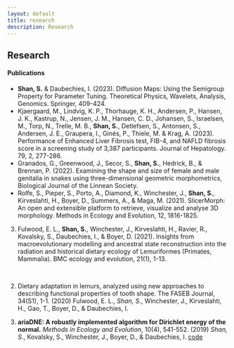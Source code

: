 ```yaml
---
layout: default
title: research
description: Research
---
```

## Research

#### Publications

* **Shan, S.** & Daubechies, I. (2023). Diffusion Maps: Using the Semigroup Property for Parameter Tuning. Theoretical Physics, Wavelets, Analysis, Genomics. Springer, 409-424.
* Kjaergaard, M., Lindvig, K. P., Thorhauge, K. H., Andersen, P., Hansen, J. K., Kastrup, N., Jensen, J. M., Hansen, C. D., Johansen, S., Israelsen, M., Torp, N., Trelle, M. B., **Shan, S.**, Detlefsen, S., Antonsen, S., Andersen, J. E., Graupera, I., Ginés, P., Thiele, M. & Krag, A. (2023). Performance of Enhanced Liver Fibrosis test, FIB-4, and NAFLD fibrosis score in a screening study of 3,387 participants. Journal of Hepatology. 79, 2, 277-286.
* Granados, G., Greenwood, J., Secor, S., **Shan, S.**, Hedrick, B., \& Brennan, P. (2022). Examining the shape and size of female and male genitalia in snakes using three-dimensional geometric morphometrics, Biological Journal of the Linnean Society. 
* Rolfe, S., Pieper, S., Porto, A., Diamond, K., Winchester, J., **Shan, S.**, Kirveslahti, H., Boyer, D., Summers, A., \& Maga, M. (2021). SlicerMorph: An open and extensible platform to retrieve, visualize and analyse 3D morphology. Methods in Ecology and Evolution, 12, 1816-1825.
3. Fulwood, E. L., **Shan, S.**, Winchester, J., Kirveslahti, H., Ravier, R., Kovalsky, S., Daubechies, I., \& Boyer, D. (2021). Insights from macroevolutionary modelling and ancestral state reconstruction into the radiation and historical dietary ecology of Lemuriformes (Primates, Mammalia). BMC ecology and evolution, 21(1), 1-13.
<br />

2. Dietary adaptation in lemurs, analyzed using new approaches to describing functional properties of tooth shape.
   The FASEB Journal, 34(S1), 1-1. (2020)
   Fulwood, E. L., *Shan, S.*, Winchester, J., Kirveslahti, H., Gao, T., Boyer, D., & Daubechies, I.

1. **ariaDNE: A robustly implemented algorithm for Dirichlet energy of the normal.**
*Methods in Ecology and Evolution*, 10(4), 541-552. (2019)
*Shan, S.*, Kovalsky, S., Winchester, J., Boyer, D., & Daubechies, I.
[code](/articles/ariadne.html)

<br />
<br />
<br />
<br />
<br />

